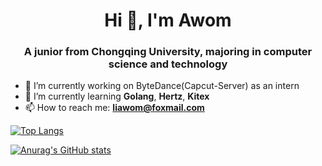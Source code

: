<h1 align="center">Hi 👋, I'm Awom</h1>
<h3 align="center">A junior from Chongqing University, majoring in computer science and technology</h3>

<!--
**Aw0m/Aw0m** is a ✨ _special_ ✨ repository because its `README.md` (this file) appears on your GitHub profile.

Here are some ideas to get you started:

- 🔭 I’m currently working on ...
- 🌱 I’m currently learning ...
- 👯 I’m looking to collaborate on ...
- 🤔 I’m looking for help with ...
- 💬 Ask me about ...
- 📫 How to reach me: 
- 😄 Pronouns: ...
- ⚡ Fun fact: ...
-->
- 🔭 I’m currently working on ByteDance(Capcut-Server) as an intern
- 🌱 I’m currently learning **Golang**, **Hertz**, **Kitex** 
- 📫 How to reach me: **liawom@foxmail.com**

[![Top Langs](https://github-readme-stats.vercel.app/api/top-langs/?username=Aw0m&layout=compact)](https://github.com/anuraghazra/github-readme-stats)

[![Anurag's GitHub stats](https://github-readme-stats.vercel.app/api?username=Aw0m&show_icons=true&count_private=true)](https://github.com/anuraghazra/github-readme-stats)
